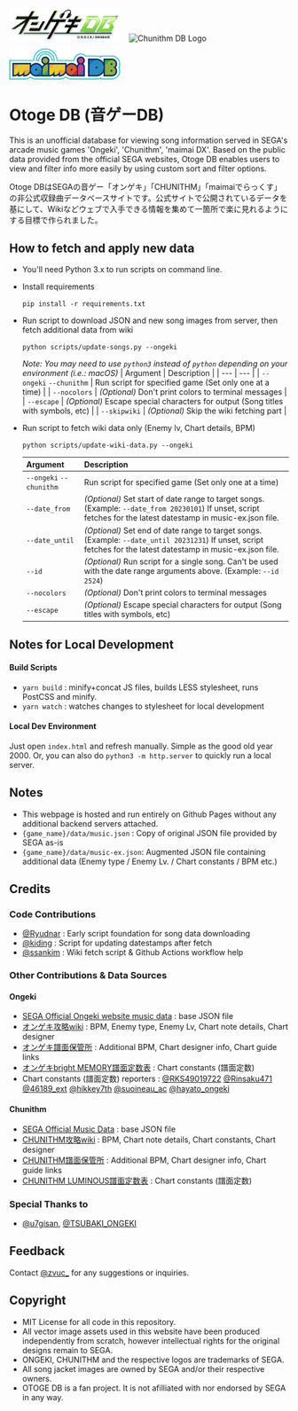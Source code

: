 <p>
    <picture>
      <source media="(prefers-color-scheme: dark)" srcset="https://github.com/zvuc/otoge-db/blob/master/ongeki/img/ongeki-db-logo-2022-wob.svg?raw=true">
      <img alt="Ongeki DB Logo" src="https://github.com/zvuc/otoge-db/blob/master/ongeki/img/ongeki-db-logo-2022-bow.svg?raw=true" width="200">
    </picture>
    &nbsp; &nbsp;<img alt="Chunithm DB Logo" src="https://github.com/zvuc/otoge-db/blob/master/chunithm/img/chunithm-db-logo.svg" style="margin-bottom:10px" width="240">
    &nbsp; &nbsp;<img alt="maimai DB Logo" src="https://github.com/zvuc/otoge-db/blob/master/maimai/img/maimai-db-logo.svg?raw=true" width="200">
</p>

# Otoge DB (音ゲーDB)
This is an unofficial database for viewing song information served in SEGA's arcade music games 'Ongeki', 'Chunithm', 'maimai DX'. Based on the public data provided from the official SEGA websites, Otoge DB enables users to view and filter info more easily by using custom sort and filter options.

Otoge DBはSEGAの音ゲー「オンゲキ」「CHUNITHM」「maimaiでらっくす」の非公式収録曲データベースサイトです。公式サイトで公開されているデータを基にして、Wikiなどウェブで入手できる情報を集めて一箇所で楽に見れるようにする目標で作られました。

## How to fetch and apply new data
- You'll need Python 3.x to run scripts on command line.
- Install requirements
    ```
    pip install -r requirements.txt
    ```
- Run script to download JSON and new song images from server, then fetch additional data from wiki
    ```
    python scripts/update-songs.py --ongeki
    ```
    _Note: You may need to use `python3` instead of `python` depending on your environment (i.e.: macOS)_
    | Argument | Description |
    | --- | --- |
    | `--ongeki` `--chunithm` | Run script for specified game (Set only one at a time) |
    | `--nocolors` | _(Optional)_ Don't print colors to terminal messages |
    | `--escape` | _(Optional)_ Escape special characters for output (Song titles with symbols, etc) |
    | `--skipwiki` | _(Optional)_ Skip the wiki fetching part |

- Run script to fetch wiki data only (Enemy lv, Chart details, BPM)
    ```
    python scripts/update-wiki-data.py --ongeki
    ```
    | Argument | Description |
    | --- | --- |
    | `--ongeki` `--chunithm` | Run script for specified game (Set only one at a time) |
    | `--date_from` | _(Optional)_ Set start of date range to target songs. (Example: `--date_from 20230101`) If unset, script fetches for the latest datestamp in music-ex.json file. |
    | `--date_until` | _(Optional)_ Set end of date range to target songs. (Example: `--date_until 20231231`) If unset, script fetches for the latest datestamp in music-ex.json file. |
    | `--id` | _(Optional)_ Run script for a single song. Can't be used with the date range arguments above. (Example: `--id 2524`) |
    | `--nocolors` | _(Optional)_ Don't print colors to terminal messages |
    | `--escape` | _(Optional)_ Escape special characters for output (Song titles with symbols, etc) |

## Notes for Local Development
#### Build Scripts
- `yarn build` : minify+concat JS files, builds LESS stylesheet, runs PostCSS and minify.
- `yarn watch` : watches changes to stylesheet for local development

#### Local Dev Environment
Just open `index.html` and refresh manually. Simple as the good old year 2000.
Or, you can also do `python3 -m http.server` to quickly run a local server.

## Notes
- This webpage is hosted and run entirely on Github Pages without any additional backend servers attached.
- `{game_name}/data/music.json` : Copy of original JSON file provided by SEGA as-is
- `{game_name}/data/music-ex.json`: Augmented JSON file containing additional data (Enemy type / Enemy Lv. / Chart constants / BPM etc.)

## Credits
### Code Contributions
- [@Ryudnar](https://github.com/Ryudnar) : Early script foundation for song data downloading
- [@kiding](https://github.com/kiding/) : Script for updating datestamps after fetch
- [@ssankim](https://github.com/ssankim/) : Wiki fetch script & Github Actions workflow help

### Other Contributions & Data Sources
#### Ongeki
- [SEGA Official Ongeki website music data](https://ongeki.sega.jp/assets/data/music.json) : base JSON file
- [オンゲキ攻略wiki](https://wikiwiki.jp/gameongeki/) : BPM, Enemy type, Enemy Lv, Chart note details, Chart designer
- [オンゲキ譜面保管所](https://sdvx.in/ongeki.html) : Additional BPM, Chart designer info, Chart guide links
- [オンゲキbright MEMORY譜面定数表](https://docs.google.com/spreadsheets/d/1iG6CYz-pHSfLKz0m2bXipsoC_YicJWSMxNt2QJVI2ZE/) : Chart constants (譜面定数)
- Chart constants (譜面定数) reporters : [@RKS49019722](https://twitter.com/RKS49019722) [@Rinsaku471](https://twitter.com/Rinsaku471) [@46189_ext](https://twitter.com/46189_ext) [@hikkey7th](https://twitter.com/hikkey7th) [@suoineau_ac](https://twitter.com/suoineau_ac) [@hayato_ongeki](https://twitter.com/hayato_ongeki)

#### Chunithm
- [SEGA Official Music Data](https://ongeki.sega.jp/assets/data/music.json) : base JSON file
- [CHUNITHM攻略wiki](https://wikiwiki.jp/chunithmwiki/) : BPM, Chart note details, Chart constants, Chart designer
- [CHUNITHM譜面保管所](https://sdvx.in/chunithm.html) : Additional BPM, Chart designer info, Chart guide links
- [CHUNITHM LUMINOUS譜面定数表](https://docs.google.com/spreadsheets/d/1Nhr-lC1u11WPkUPVTatnNrKWCmVLglaA6hZHgh56N6w/edit#gid=262760047) : Chart constants (譜面定数)

### Special Thanks to
- [@u7gisan](https://twitter.com/u7gisan), [@TSUBAKI_ONGEKI](https://twitter.com/TSUBAKI_ONGEKI)

## Feedback
Contact [@zvuc_](https://twitter.com/zvuc_) for any suggestions or inquiries.

## Copyright
- MIT License for all code in this repository.
- All vector image assets used in this website have been produced independently from scratch, however intellectual rights for the original designs remain to SEGA.
- ONGEKI, CHUNITHM and the respective logos are trademarks of SEGA.
- All song jacket images are owned by SEGA and/or their respective owners.
- OTOGE DB is a fan project. It is not afilliated with nor endorsed by SEGA in any way.
